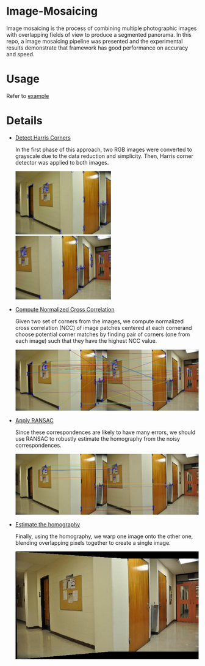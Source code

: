 # Image-Mosaicing
Image mosaicing is the process of combining multiple photographic images with overlapping fields of view to produce a segmented panorama. In this repo, a image mosaicing pipeline was presented and the experimental results demonstrate that framework has good performance on accuracy and speed.
# Usage
Refer to [example](https://github.com/zhangchicheng/Image-Mosaicing/blob/master/example.m)
# Details
* [Detect Harris Corners](https://github.com/zhangchicheng/Image-Mosaicing/blob/master/src/detectHarris.m)

  In the first phase of this approach, two RGB images were converted to grayscale due to the data reduction and simplicity. Then, Harris corner detector was applied to both images.
  
  <img src=https://github.com/zhangchicheng/Image-Mosaicing/blob/master/images/eg1/harriscorner1.jpg width="250">
  <img src=https://github.com/zhangchicheng/Image-Mosaicing/blob/master/images/eg1/harriscorner2.jpg width="250">

* [Compute Normalized Cross Correlation](https://github.com/zhangchicheng/Image-Mosaicing/blob/master/src/calcNormxcorrelation.m)

  Given two set of corners from the images, we compute normalized cross correlation (NCC) of image patches centered at each cornerand choose potential corner matches by finding pair of corners (one from each image) such that they have the highest NCC value.
  
  <img src=https://github.com/zhangchicheng/Image-Mosaicing/blob/master/images/eg1/badline.jpg width="500">
  
* [Apply RANSAC](https://github.com/zhangchicheng/Image-Mosaicing/blob/master/src/runRANSAC.m)

  Since these correspondences are likely to have many errors, we should use RANSAC to robustly estimate the homography from the noisy correspondences.
  
  <img src=https://github.com/zhangchicheng/Image-Mosaicing/blob/master/images/eg1/goodline.jpg width="500">
  
* [Estimate the homography](https://github.com/zhangchicheng/Image-Mosaicing/blob/master/src/findHomography.m)

  Finally, using the homography, we warp one image onto the other one, blending overlapping pixels together to create a single image.

  <img src=https://github.com/zhangchicheng/Image-Mosaicing/blob/master/images/eg1/combined.jpg width="500">
